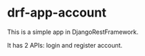 # drf-app-account
This is a simple app in DjangoRestFramework.

It has 2 APIs: login and register account.
